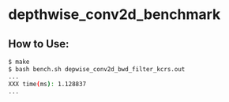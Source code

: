 # depthwise_conv2d_benchmark

## How to Use:
```bash
$ make
$ bash bench.sh depwise_conv2d_bwd_filter_kcrs.out
...
XXX time(ms): 1.128837
...
```
